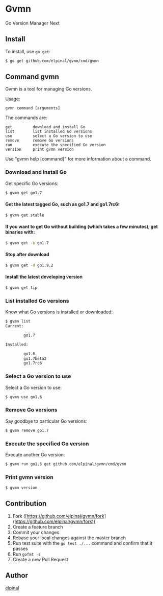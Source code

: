 # Gvmn

Go Version Manager Next

## Install

To install, use `go get`:

```bash
$ go get github.com/elpinal/gvmn/cmd/gvmn
```

## Command gvmn

Gvmn is a tool for managing Go versions.

Usage:

```
gvmn command [arguments]
```

The commands are:

```
get         download and install Go
list        list installed Go versions
use         select a Go version to use
remove      remove Go versions
run         execute the specified Go version
version     print gvmn version
```

Use "gvmn help [command]" for more information about a command.

### Download and install Go

Get specific Go versions:

```bash
$ gvmn get go1.7
```

#### Get the latest tagged Go, such as go1.7 and go1.7rc6:

```bash
$ gvmn get stable
```

#### If you want to get Go without building (which takes a few minutes), get binaries with:

```bash
$ gvmn get -b go1.7
```

#### Stop after download

```bash
$ gvmn get -d go1.9.2
```

#### Install the latest developing version

```bash
$ gvmn get tip
```

### List installed Go versions

Know what Go versions is installed or downloaded:

```bash
$ gvmn list
Current:

        go1.7

Installed:

        go1.6
        go1.7beta2
        go1.7rc6

```

### Select a Go version to use

Select a Go version to use:

```bash
$ gvmn use go1.6
```

### Remove Go versions

Say goodbye to particular Go versions:

```bash
$ gvmn remove go1.7
```

### Execute the specified Go version

Execute another Go version:

```bash
$ gvmn run go1.5 get github.com/elpinal/gvmn/cmd/gvmn
```

### Print gvmn version

```bash
$ gvmn version
```

## Contribution

1. Fork ([https://github.com/elpinal/gvmn/fork](https://github.com/elpinal/gvmn/fork))
1. Create a feature branch
1. Commit your changes
1. Rebase your local changes against the master branch
1. Run test suite with the `go test ./...` command and confirm that it passes
1. Run `gofmt -s`
1. Create a new Pull Request

## Author

[elpinal](https://github.com/elpinal)
